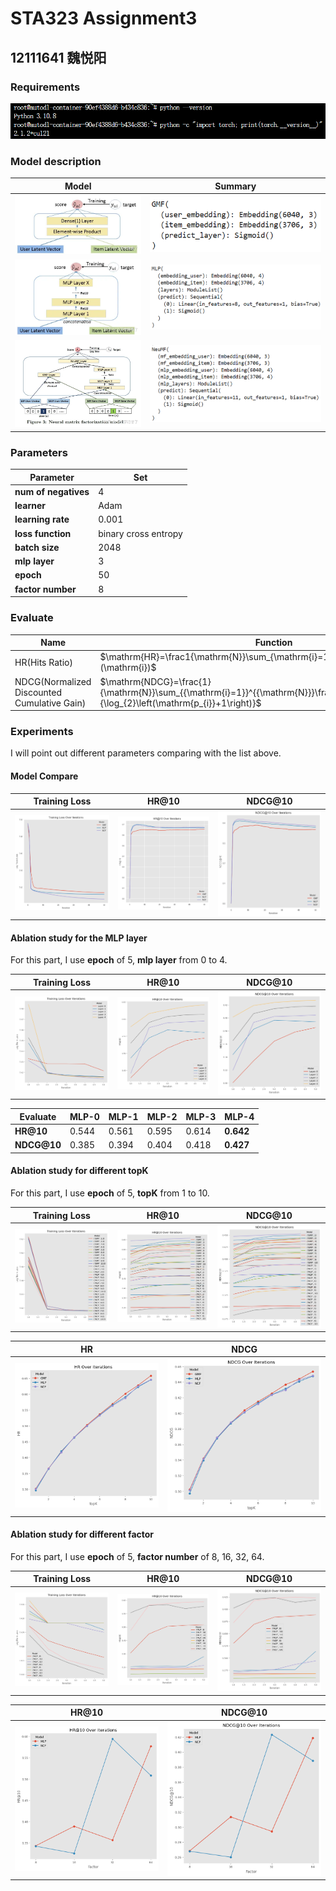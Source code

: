 # STA323 Assignment3

## 12111641 魏悦阳

### Requirements

![image-20240525105528257](assets/image-20240525105528257.png)

### Model description

| Model                                                        | Summary                                                      |
| ------------------------------------------------------------ | ------------------------------------------------------------ |
| <img src="assets/v2-748f6c066e2d8782b38fb977347f0d04_r.jpg" alt="img" style="zoom:67%;" /> | ![image-20240525110658868](assets/image-20240525110658868.png) |
| <img src="assets/v2-82c2474d1e79d50ff9179c83a6821779_720w.webp" alt="img" style="zoom:67%;" /> | ![image-20240525133639537](assets/image-20240525133639537.png) |
| <img src="assets/v2-c23343c0a3800dabfe0f523a170b10a2_720w.webp" alt="img" style="zoom:67%;" /> | ![image-20240525110731290](assets/image-20240525110731290.png) |

### Parameters

| Parameter            | Set                  |
| -------------------- | -------------------- |
| **num of negatives** | 4                    |
| **learner**          | Adam                 |
| **learning rate**    | 0.001                |
| **loss function**    | binary cross entropy |
| **batch size**       | 2048                 |
| **mlp layer**        | 3                    |
| **epoch**            | 50                   |
| **factor number**    | 8                    |

### Evaluate

| Name                                        | Function                                                     |
| ------------------------------------------- | ------------------------------------------------------------ |
| HR(Hits Ratio)                              | $\mathrm{HR}=\frac1{\mathrm{N}}\sum_{\mathrm{i}=1}^{\mathrm{N}}\mathrm{hits}(\mathrm{i})$ |
| NDCG(Normalized Discounted Cumulative Gain) | $\mathrm{NDCG}=\frac{1}{\mathrm{N}}\sum_{{\mathrm{i}=1}}^{{\mathrm{N}}}\frac{1}{\log_{2}\left(\mathrm{p_{i}}+1\right)}$ |

### Experiments

I will point out different parameters comparing with the list above.

#### Model Compare

| Training Loss                                                | HR@10                                                        | NDCG@10                                                      |
| ------------------------------------------------------------ | ------------------------------------------------------------ | ------------------------------------------------------------ |
| ![image-20240525154400488](assets/image-20240525154400488.png) | ![image-20240525154406046](assets/image-20240525154406046.png) | ![image-20240525154410792](assets/image-20240525154410792.png) |

#### Ablation study for the MLP layer

For this part, I use **epoch** of 5, **mlp layer** from 0 to 4.

| Training Loss                                                | HR@10                                                        | NDCG@10                                                      |
| ------------------------------------------------------------ | ------------------------------------------------------------ | ------------------------------------------------------------ |
| ![image-20240525170225357](assets/image-20240525170225357.png) | ![image-20240525170230185](assets/image-20240525170230185.png) | ![image-20240525170238479](assets/image-20240525170238479.png) |

| Evaluate    | MLP-0 | MLP-1 | MLP-2 | MLP-3 | MLP-4     |
| ----------- | ----- | ----- | ----- | ----- | --------- |
| **HR@10**   | 0.544 | 0.561 | 0.595 | 0.614 | **0.642** |
| **NDCG@10** | 0.385 | 0.394 | 0.404 | 0.418 | **0.427** |

#### Ablation study for different topK

For this part, I use **epoch** of 5, **topK** from 1 to 10.

| Training Loss                                                | HR@10                                                        | NDCG@10                                                      |
| ------------------------------------------------------------ | ------------------------------------------------------------ | ------------------------------------------------------------ |
| ![image-20240525174009803](assets/image-20240525174009803.png) | ![image-20240525174150027](assets/image-20240525174150027.png) | ![image-20240525174212463](assets/image-20240525174212463.png) |

| HR                                                           | NDCG                                                         |
| ------------------------------------------------------------ | ------------------------------------------------------------ |
| ![image-20240525174354443](assets/image-20240525174354443.png) | ![image-20240525174349950](assets/image-20240525174349950.png) |

#### Ablation study for different factor

For this part, I use **epoch** of 5, **factor number** of 8, 16, 32, 64.

| Training Loss                                                | HR@10                                                        | NDCG@10                                                      |
| ------------------------------------------------------------ | ------------------------------------------------------------ | ------------------------------------------------------------ |
| ![image-20240525173813336](assets/image-20240525173813336.png) | ![image-20240525173817390](assets/image-20240525173817390.png) | ![image-20240525173821078](assets/image-20240525173821078.png) |

| HR@10                                                        | NDCG@10                                                      |
| ------------------------------------------------------------ | ------------------------------------------------------------ |
| ![image-20240525173727688](assets/image-20240525173727688.png) | ![image-20240525173731880](assets/image-20240525173731880.png) |

